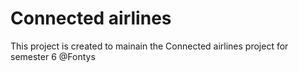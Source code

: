 # Connected airlines

This project is created to mainain the Connected airlines project for semester 6 @Fontys

